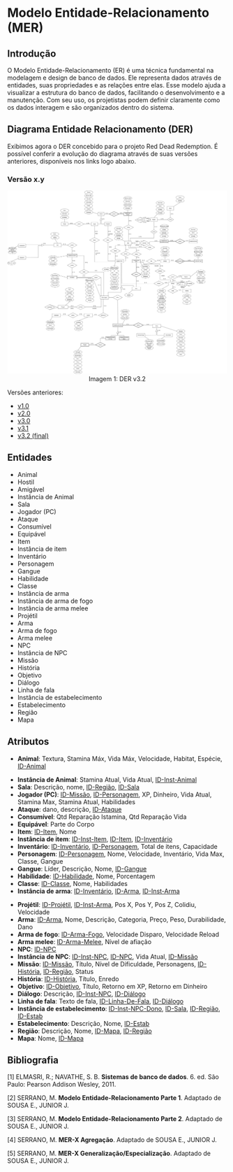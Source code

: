 # Modelo Entidade-Relacionamento (MER)

## Introdução

O Modelo Entidade-Relacionamento (ER) é uma técnica fundamental na modelagem e design de banco de dados. Ele representa dados através de entidades, suas propriedades e as relações entre elas. Esse modelo ajuda a visualizar a estrutura do banco de dados, facilitando o desenvolvimento e a manutenção. Com seu uso, os projetistas podem definir claramente como os dados interagem e são organizados dentro do sistema.

## Diagrama Entidade Relacionamento (DER)

Exibimos agora o DER concebido para o projeto Red Dead Redemption. É possível conferir a evolução do diagrama através de suas versões anteriores, disponíveis nos links logo abaixo.

### Versão x.y

<div align="center">
    <img src="/entregas/entrega1/DER/DER.png">
    Imagem 1: DER v3.2
</div>

Versões anteriores:

- [v1.0](/entregas/entrega1/DER/anteriores/DER_v1.png)
- [v2.0](/entregas/entrega1/DER/anteriores/DER_v2.png)
- [v3.0](/entregas/entrega1/DER/anteriores/DER_v3.png)
- [v3.1](/entregas/entrega1/DER/anteriores/DER_v3.1.png)
- [v3.2 (final)](/entregas/entrega1/DER/DER.png)

## Entidades

- Animal
- Hostil
- Amigável
- Instância de Animal
- Sala
- Jogador (PC)
- Ataque
- Consumível
- Equipável
- Item
- Instância de item
- Inventário
- Personagem
- Gangue
- Habilidade
- Classe
- Instância de arma
- Instância de arma de fogo
- Instância de arma melee
- Projétil
- Arma
- Arma de fogo
- Arma melee
- NPC
- Instância de NPC
- Missão
- História
- Objetivo
- Diálogo
- Linha de fala
- Instância de estabelecimento
- Estabelecimento
- Região
- Mapa

## Atributos

- **Animal**: Textura, Stamina Máx, Vida Máx, Velocidade, Habitat, Espécie, <ins>ID-Animal</ins>
<!-- - **Hostil**
- **Amigável** -->
- **Instância de Animal**: Stamina Atual, Vida Atual, <ins>ID-Inst-Animal</ins>
- **Sala**: Descrição, nome, <ins>ID-Região</ins>, <ins>ID-Sala</ins>
- **Jogador (PC)**: <ins>ID-Missão</ins>, <ins>ID-Personagem</ins>, XP, Dinheiro, Vida Atual, Stamina Max, Stamina Atual, Habilidades
- **Ataque**: dano, descrição, <ins>ID-Ataque</ins>
- **Consumível**: Qtd Reparação Istamina, Qtd Reparação Vida
- **Equipável**: Parte do Corpo
- **Item**: <ins>ID-Item</ins>, Nome
- **Instância de item**: <ins>ID-Inst-Item</ins>, <ins>ID-Item</ins>, <ins>ID-Inventário</ins>
- **Inventário**: <ins>ID-Inventário</ins>, <ins>ID-Personagem</ins>, Total de itens, Capacidade
- **Personagem**: <ins>ID-Personagem</ins>, Nome, Velocidade, Inventário, Vida Max, Classe, Gangue
- **Gangue**: Líder, Descrição, Nome, <ins>ID-Gangue</ins>
- **Habilidade**: <ins>ID-Habilidade</ins>, Nome, Porcentagem
- **Classe**: <ins>ID-Classe</ins>, Nome, Habilidades
- **Instância de arma**: <ins>ID-Inventário</ins>, <ins>ID-Arma</ins>, <ins>ID-Inst-Arma</ins>
<!-- - **Instância de arma de fogo**
- **Instância de arma meles** -->
- **Projétil**: <ins>ID-Projétil</ins>, <ins>ID-Inst-Arma</ins>, Pos X, Pos Y, Pos Z, Colidiu, Velocidade
- **Arma**: <ins>ID-Arma</ins>, Nome, Descrição, Categoria, Preço, Peso, Durabilidade, Dano
- **Arma de fogo**: <ins>ID-Arma-Fogo</ins>, Velocidade Disparo, Velocidade Reload
- **Arma melee**: <ins>ID-Arma-Melee</ins>, Nível de afiação
- **NPC**: <ins>ID-NPC</ins>
- **Instância de NPC**: <ins>ID-Inst-NPC</ins>, <ins>ID-NPC</ins>, Vida Atual, <ins>ID-Missão</ins>
- **Missão**: <ins>ID-Missão</ins>, Título, Nível de Dificuldade, Personagens, <ins>ID-História</ins>, <ins>ID-Região</ins>, Status
- **História**: <ins>ID-História</ins>, Título, Enredo
- **Objetivo**: <ins>ID-Objetivo</ins>, Título, Retorno em XP, Retorno em Dinheiro
- **Diálogo**: Descrição, <ins>ID-Inst-NPC</ins>, <ins>ID-Diálogo</ins>
- **Linha de fala**: Texto de fala, <ins>ID-Linha-De-Fala</ins>, <ins>ID-Diálogo</ins>
- **Instância de estabelecimento**: <ins>ID-Inst-NPC-Dono</ins>, <ins>ID-Sala</ins>, <ins>ID-Região</ins>, <ins>ID-Estab</ins>
- **Estabelecimento**: Descrição, Nome, <ins>ID-Estab</ins>
- **Região**: Descrição, Nome, <ins>ID-Mapa</ins>, <ins>ID-Região</ins>
- **Mapa**: Nome, <ins>ID-Mapa</ins>

## Bibliografia

[1] ELMASRI, R.; NAVATHE, S. B. **Sistemas de banco de dados**. 6. ed. São Paulo: Pearson Addison Wesley, 2011.

[2] SERRANO, M. **Modelo Entidade-Relacionamento Parte 1**. Adaptado de SOUSA E., JUNIOR J.

[3] SERRANO, M. **Modelo Entidade-Relacionamento Parte 2**. Adaptado de SOUSA E., JUNIOR J.

[4] SERRANO, M. **MER-X Agregação**. Adaptado de SOUSA E., JUNIOR J.

[5] SERRANO, M. **MER-X Generalização/Especialização**. Adaptado de SOUSA E., JUNIOR J.
